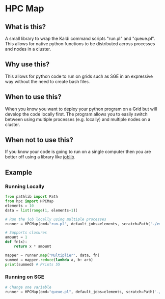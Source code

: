# HPC Map

## What is this?
A small library to wrap the Kaldi command scripts "run.pl" and "queue.pl". This allows for native python functions to be distributed across processes and nodes in a cluster.

## Why use this?
This allows for python code to run on grids such as SGE in an expressive way without the need to create bash files.

## When to use this?
When you know you want to deploy your python program on a Grid but will develop the code locally first. The program allows you to easily switch between using multiple processes (e.g. locally) and multiple nodes on a cluster.

## When not to use this?
If you know your code is going to run on a single computer then you are better off using a library like [joblib](https://joblib.readthedocs.io/en/latest/).

## Example
### Running Locally
```python
from pathlib import Path
from hpc import HPCMap
elements = 10
data = list(range(1, elements+1))

# Run the job locally using multiple processes
runner = HPCMap(cmd="run.pl", default_jobs=elements, scratch=Path('./exp'))

# Supports closures
amount = 1
def fn(x):
    return x * amount

mapper = runner.map("Multiplier", data, fn)
summed = mapper.reduce(lambda a, b: a+b)
print(summed) # Prints 55
```
### Running on SGE
```python
# Change one variable
runner = HPCMap(cmd="queue.pl", default_jobs=elements, scratch=Path('./exp'))
```
